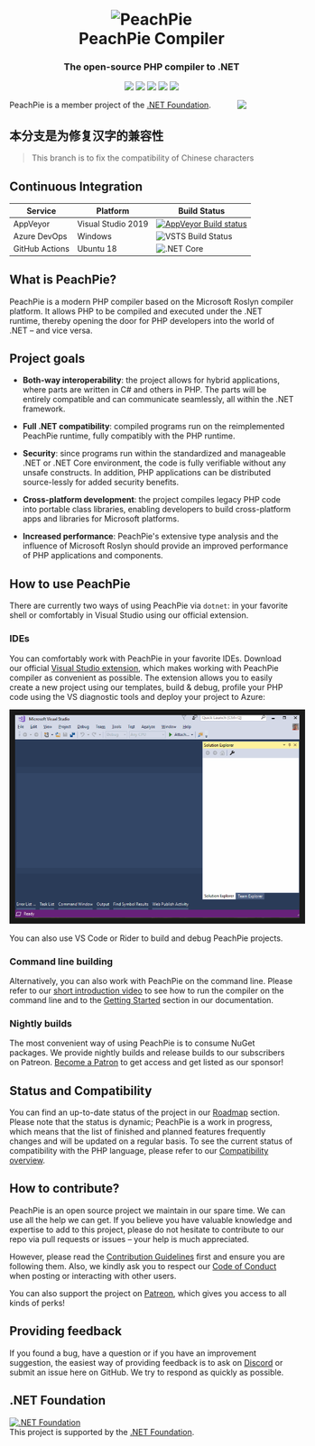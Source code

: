 <h1 align="center">
  <br>
  <img src="https://www.peachpie.io/wp-content/uploads/2017/10/full-orange-400x100.png" width="400" alt="PeachPie"/>
  <br>
  PeachPie Compiler
  <br>
</h1>

<h3 align="center">The open-source PHP compiler to .NET</h3>

<p align="center">
<a href="https://discord.com/invite/SAs8VP2XqP"><img src="https://img.shields.io/badge/chat-discord-purple.svg"></a>
<a href="https://docs.peachpie.io"><img src="https://img.shields.io/badge/docs-peachpie.io-green.svg"></a>  
<a href="https://www.peachpie.io"><img src="https://img.shields.io/badge/www-peachpie.io-orange.svg"></a>
<a href="https://twitter.com/pchpcompiler"><img src="https://img.shields.io/badge/x-%40pchpcompiler-blue.svg"></a>
<a href="https://www.patreon.com/pchpcompiler" target="_blank"><img src="https://img.shields.io/badge/sponsor-become_a_patron-ff69b4.svg?maxAge=2592000&amp;style=flat"></a>
</p>

[<img align="right" src="https://github.com/peachpiecompiler/peachpie/blob/master/docs/logos/dotnet-foundation-logo.png" width="100" />](https://www.dotnetfoundation.org/)
PeachPie is a member project of the [.NET Foundation](https://www.dotnetfoundation.org/about).

## 本分支是为修复汉字的兼容性   
  > This branch is to fix the compatibility of Chinese characters

## Continuous Integration

| Service  | Platform  | Build Status  |
|---|---|---|
| AppVeyor  | Visual Studio 2019  | [![AppVeyor Build status](https://ci.appveyor.com/api/projects/status/1ym8cd838l0od9oa?svg=true)](https://ci.appveyor.com/project/dotnetfoundation/peachpie) |
| Azure DevOps | Windows | ![VSTS Build Status](https://iolevel.visualstudio.com/_apis/public/build/definitions/bd7dcca1-8515-44f8-81d0-bb2acc03d949/1/badge)|
| GitHub Actions | Ubuntu 18 | ![.NET Core](https://github.com/peachpiecompiler/peachpie/workflows/.NET%20Core/badge.svg) |

## What is PeachPie?

PeachPie is a modern PHP compiler based on the Microsoft Roslyn compiler platform. It allows PHP to be compiled and executed under the .NET runtime, thereby opening the door for PHP developers into the world of .NET – and vice versa.

## Project goals

- **Both-way interoperability**: the project allows for hybrid applications, where parts are written in C# and others in PHP. The parts will be entirely compatible and can communicate seamlessly, all within the .NET framework.  

- **Full .NET compatibility**: compiled programs run on the reimplemented PeachPie runtime, fully compatibly with the PHP runtime.

- **Security**: since programs run within the standardized and manageable .NET or .NET Core environment, the code is fully verifiable without any unsafe constructs. In addition, PHP applications can be distributed source-lessly for added security benefits. 

- **Cross-platform development**: the project compiles legacy PHP code into portable class libraries, enabling developers to build cross-platform apps and libraries for Microsoft platforms.  

- **Increased performance**: PeachPie's extensive type analysis and the influence of Microsoft Roslyn should provide an improved performance of PHP applications and components. 

## How to use PeachPie

There are currently two ways of using PeachPie via `dotnet`: in your favorite shell or comfortably in Visual Studio using our official extension. 

### IDEs

You can comfortably work with PeachPie in your favorite IDEs. Download our official [Visual Studio extension](https://marketplace.visualstudio.com/items?itemName=iolevel.peachpie-vs), which makes working with PeachPie compiler as convenient as possible. The extension allows you to easily create a new project using our templates, build & debug, profile your PHP code using the VS diagnostic tools and deploy your project to Azure:

<p align="center">
<a href="https://marketplace.visualstudio.com/items?itemName=iolevel.peachpie-vs" target="_blank"><img src="https://github.com/iolevel/peachpie-vs/blob/master/imgs/peachpie-new-project.gif?raw=true" 
alt="Peachpie Extension" border="10" /></a> 
</p>

You can also use VS Code or Rider to build and debug PeachPie projects. 

### Command line building

Alternatively, you can also work with PeachPie on the command line. Please refer to our [short introduction video](https://www.youtube.com/watch?v=GVWVInYiYLY) to see how to run the compiler on the command line and to the [Getting Started](https://docs.peachpie.io/get-started/) section in our documentation.

### Nightly builds

The most convenient way of using PeachPie is to consume NuGet packages. We provide nightly builds and release builds to our subscribers on Patreon. [Become a Patron](https://www.patreon.com/pchpcompiler) to get access and get listed as our sponsor!

## Status and Compatibility

You can find an up-to-date status of the project in our [Roadmap](https://docs.peachpie.io/roadmap/) section. Please note that the status is dynamic; PeachPie is a work in progress, which means that the list of finished and planned features frequently changes and will be updated on a regular basis. To see the current status of compatibility with the PHP language, please refer to our [Compatibility overview](https://docs.peachpie.io/php/Compatibility/). 

## How to contribute?

PeachPie is an open source project we maintain in our spare time. We can use all the help we can get. If you believe you have valuable knowledge and expertise to add to this project, please do not hesitate to contribute to our repo via pull requests or issues – your help is much appreciated.

However, please read the [Contribution Guidelines](https://github.com/peachpiecompiler/peachpie/blob/master/CONTRIBUTING.md) first and ensure you are following them. Also, we kindly ask you to respect our [Code of Conduct](https://github.com/peachpiecompiler/peachpie/blob/master/CODE_OF_CONDUCT.md) when posting or interacting with other users. 

You can also support the project on [Patreon](https://www.patreon.com/pchpcompiler), which gives you access to all kinds of perks!

## Providing feedback

If you found a bug, have a question or if you have an improvement suggestion, the easiest way of providing feedback is to ask on [Discord](https://discord.gg/SAs8VP2XqP) or submit an issue here on GitHub. We try to respond as quickly as possible.


## .NET Foundation

<a href="https://dotnetfoundation.org"><img src="https://github.com/peachpiecompiler/peachpie/blob/master/docs/logos/dotnet-foundation-logo.png" width="150" alt=".NET Foundation"></a>
  <br>
This project is supported by the [.NET Foundation](https://www.dotnetfoundation.org/).
